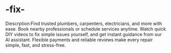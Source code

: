# -fix-
Diescrption:Find trusted plumbers, carpenters, electricians, and more with ease. Book nearby professionals or schedule services anytime. Watch quick DIY videos to fix simple issues yourself, and get instant guidance from our AI assistant. Flexible payments and reliable reviews make every repair simple, fast, and stress-free.
